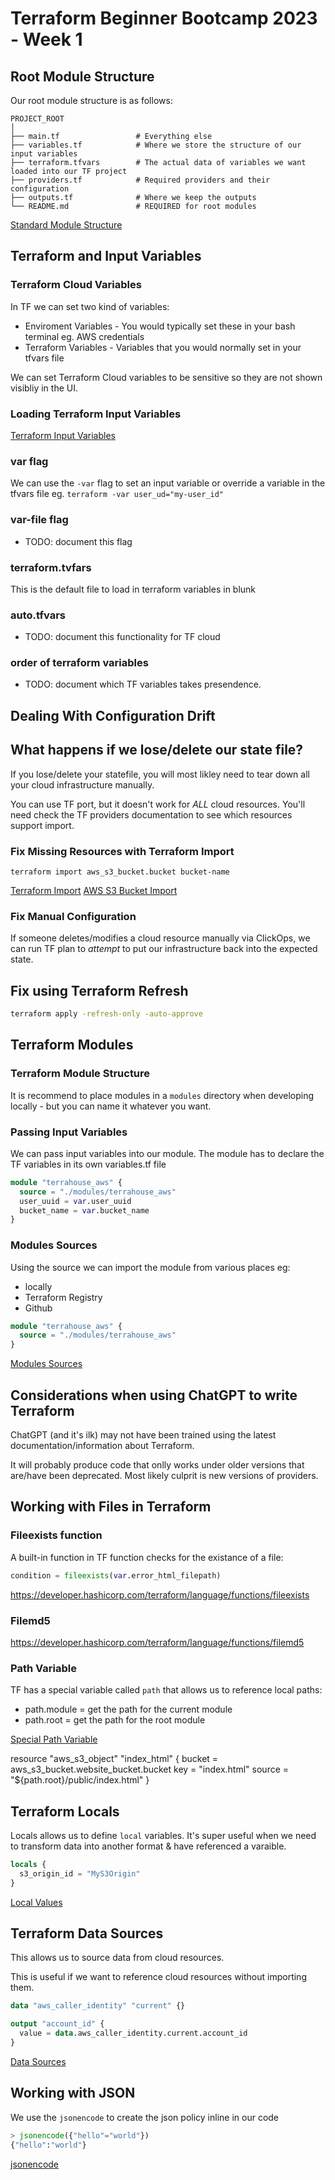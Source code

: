 # Terraform Beginner Bootcamp 2023 - Week 1

## Root Module Structure

Our root module structure is as follows:

```
PROJECT_ROOT
│
├── main.tf                 # Everything else
├── variables.tf            # Where we store the structure of our input variables
├── terraform.tfvars        # The actual data of variables we want loaded into our TF project
├── providers.tf            # Required providers and their configuration
├── outputs.tf              # Where we keep the outputs
└── README.md               # REQUIRED for root modules
```

[Standard Module Structure](https://developer.hashicorp.com/terraform/language/modules/develop/structure)

## Terraform and Input Variables

### Terraform Cloud Variables

In TF we can set two kind of variables:
- Enviroment Variables - You would typically set these in your bash terminal eg. AWS credentials
- Terraform Variables - Variables that you would normally set in your tfvars file

We can set Terraform Cloud variables to be sensitive so they are not shown visibliy in the UI.

### Loading Terraform Input Variables

[Terraform Input Variables](https://developer.hashicorp.com/terraform/language/values/variables)


### var flag
We can use the `-var` flag to set an input variable or override a variable in the tfvars file eg. `terraform -var user_ud="my-user_id"`

### var-file flag

- TODO: document this flag

### terraform.tvfars

This is the default file to load in terraform variables in blunk

### auto.tfvars

- TODO: document this functionality for TF cloud

### order of terraform variables

- TODO: document which TF variables takes presendence.

## Dealing With Configuration Drift

## What happens if we lose/delete our state file?

If you lose/delete your statefile, you will most likley need to tear down all your cloud infrastructure manually.

You can use TF port, but it doesn't work for *ALL* cloud resources. You'll need check the TF providers documentation to see which resources support import.

### Fix Missing Resources with Terraform Import

`terraform import aws_s3_bucket.bucket bucket-name`

[Terraform Import](https://developer.hashicorp.com/terraform/cli/import)
[AWS S3 Bucket Import](https://registry.terraform.io/providers/hashicorp/aws/latest/docs/resources/s3_bucket#import)

### Fix Manual Configuration

If someone deletes/modifies a cloud resource manually via ClickOps, we can run TF plan to *attempt* to put our infrastructure back into the expected state.

## Fix using Terraform Refresh

```sh
terraform apply -refresh-only -auto-approve
```

## Terraform Modules

### Terraform Module Structure

It is recommend to place modules in a `modules` directory when developing locally - but you can name it whatever you want.

### Passing Input Variables

We can pass input variables into our module.
The module has to declare the TF variables in its own variables.tf file

```tf
module "terrahouse_aws" {
  source = "./modules/terrahouse_aws"
  user_uuid = var.user_uuid
  bucket_name = var.bucket_name
}
```

### Modules Sources

Using the source we can import the module from various places eg:
- locally
- Terraform Registry
- Github
```tf
module "terrahouse_aws" {
  source = "./modules/terrahouse_aws"
}
```

[Modules Sources](https://developer.hashicorp.com/terraform/language/modules/sources)


## Considerations when using ChatGPT to write Terraform

ChatGPT (and it's ilk) may not have been trained using the latest documentation/information about Terraform.

It will probably produce code that onlly works under older versions that are/have been deprecated. Most likely culprit is new versions of providers.

## Working with Files in Terraform


### Fileexists function

A built-in function in TF function checks for the existance of a file:

```tf
condition = fileexists(var.error_html_filepath)
```

https://developer.hashicorp.com/terraform/language/functions/fileexists

### Filemd5

https://developer.hashicorp.com/terraform/language/functions/filemd5

### Path Variable

TF has a special variable called `path` that allows us to reference local paths:
- path.module = get the path for the current module
- path.root = get the path for the root module

[Special Path Variable](https://developer.hashicorp.com/terraform/language/expressions/references#filesystem-and-workspace-info)


resource "aws_s3_object" "index_html" {
  bucket = aws_s3_bucket.website_bucket.bucket
  key    = "index.html"
  source = "${path.root}/public/index.html"
}

## Terraform Locals

Locals allows us to define `local` variables.
It's super useful when we need to transform data into another format & have referenced a varaible.

```tf
locals {
  s3_origin_id = "MyS3Origin"
}
```
[Local Values](https://developer.hashicorp.com/terraform/language/values/locals)

## Terraform Data Sources

This allows us to source data from cloud resources.

This is useful if we want to reference cloud resources without importing them.

```tf
data "aws_caller_identity" "current" {}

output "account_id" {
  value = data.aws_caller_identity.current.account_id
}
```
[Data Sources](https://developer.hashicorp.com/terraform/language/data-sources)

## Working with JSON

We use the `jsonencode` to create the json policy inline in our code

```tf
> jsonencode({"hello"="world"})
{"hello":"world"}
```

[jsonencode](https://developer.hashicorp.com/terraform/language/functions/jsonencode)
